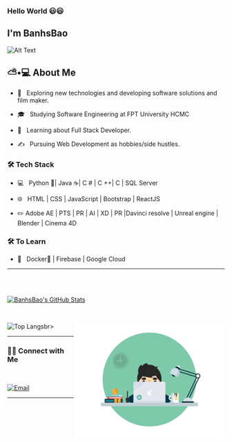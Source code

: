 ### Hello World 😃😃<h2> I'm BanhsBao</h2>

<img title="" src="https://media4.giphy.com/media/J1QhtD9DKSW1qPJQeH/giphy.gif" alt="Alt Text" width="150" data-align="inline">

<h2> ⛅•💻 About Me </h2>

- 🍙 &nbsp; Exploring new technologies and developing software solutions and film maker.

- 🎓 &nbsp; Studying Software Engineering at FPT University HCMC

- 🌱 &nbsp; Learning about  Full Stack Developer.

- ✍️ &nbsp; Pursuing Web Development as hobbies/side hustles.

<h3>🛠 Tech Stack</h3>

- 💻 &nbsp; Python 🐍| Java ☕| C # | C  ++| C | SQL Server

- 🌐 &nbsp; HTML | CSS | JavaScript | Bootstrap | ReactJS

- ✏️      Adobe AE | PTS | PR | AI | XD | PR |Davinci resolve | Unreal engine | Blender | Cinema 4D 

<!--

- 🛢   MySQL | MongoDB

- 🔧   Git | Markdown | Selenium | Tidyverse

- 🖥   Illustrator| Photoshop | InDesign

-->

<h3>🛠 To Learn</h3>

- 🔧 &nbsp;  Docker🐳 | Firebase | Google Cloud

<hr>

<br/><br/>

[![BanhsBao's GitHub Stats](https://github-readme-stats.vercel.app/api?username=baohuynhfptu&show_icons=true)](https://github.com/baohuynhfptu)

<br/>

<img src="https://github.com/nirala69/nirala69/blob/master/70804f7e25b11f29db904f2fa7b4cd9d.gif" width="350" align='right'>![Top Langs](https://github-readme-stats.vercel.app/api/top-langs/?username=baohuynhfptu&show_icons=true)br>

<hr>

<h3> 🤝🏻 Connect with Me </h3>

<br>

<p align="center">


<a href="mailto:huynhbaofaker@gmail.com"><img alt="Email" src="https://img.shields.io/badge/Email-huynhbaofaker@gmail.com-blue?style=flat-square&logo=gmail"></a>

</p>

<hr>
